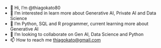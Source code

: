 - 👋 Hi, I’m @thiagokato80
- 👀 I’m interested in learn more about Generative AI, Private AI and Data Science
- 🌱 I’m Python, SQL and R programmer, current learning more about Generative AI
- 💞️ I’m looking to collaborate on Gen AI, Data Science and Python
- 📫 How to reach me thiagokato@gmail.com

<!---
thiagokato80/thiagokato80 is a ✨ special ✨ repository because its `README.md` (this file) appears on your GitHub profile.
You can click the Preview link to take a look at your changes.
--->
